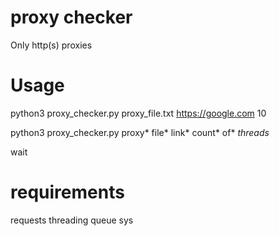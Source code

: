 # proxy checker
Only http(s) proxies
 # Usage 
 python3 proxy_checker.py proxy_file.txt https://google.com 10
 
 python3 proxy_checker.py proxy* file* link*  count* of* *threads*
 
 wait
 
 # requirements
 requests
 threading
 queue
 sys
